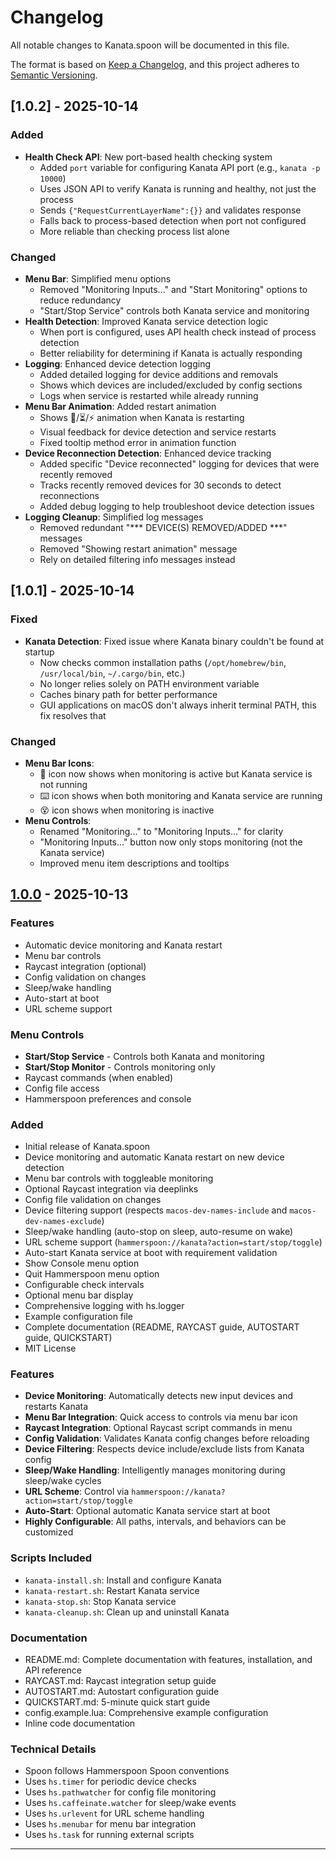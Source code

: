# Changelog

All notable changes to Kanata.spoon will be documented in this file.

The format is based on [Keep a Changelog](https://keepachangelog.com/en/1.0.0/),
and this project adheres to [Semantic Versioning](https://semver.org/spec/v2.0.0.html).

## [1.0.2] - 2025-10-14

### Added
- **Health Check API**: New port-based health checking system
  - Added `port` variable for configuring Kanata API port (e.g., `kanata -p 10000`)
  - Uses JSON API to verify Kanata is running and healthy, not just the process
  - Sends `{"RequestCurrentLayerName":{}}` and validates response
  - Falls back to process-based detection when port not configured
  - More reliable than checking process list alone

### Changed
- **Menu Bar**: Simplified menu options
  - Removed "Monitoring Inputs..." and "Start Monitoring" options to reduce redundancy
  - "Start/Stop Service" controls both Kanata service and monitoring
- **Health Detection**: Improved Kanata service detection logic
  - When port is configured, uses API health check instead of process detection
  - Better reliability for determining if Kanata is actually responding
- **Logging**: Enhanced device detection logging
  - Added detailed logging for device additions and removals
  - Shows which devices are included/excluded by config sections
  - Logs when service is restarted while already running
- **Menu Bar Animation**: Added restart animation
  - Shows 🔄/⏳/⚡ animation when Kanata is restarting
  - Visual feedback for device detection and service restarts
  - Fixed tooltip method error in animation function
- **Device Reconnection Detection**: Enhanced device tracking
  - Added specific "Device reconnected" logging for devices that were recently removed
  - Tracks recently removed devices for 30 seconds to detect reconnections
  - Added debug logging to help troubleshoot device detection issues
- **Logging Cleanup**: Simplified log messages
  - Removed redundant "*** DEVICE(S) REMOVED/ADDED ***" messages
  - Removed "Showing restart animation" message
  - Rely on detailed filtering info messages instead

## [1.0.1] - 2025-10-14

### Fixed
- **Kanata Detection**: Fixed issue where Kanata binary couldn't be found at startup
  - Now checks common installation paths (`/opt/homebrew/bin`, `/usr/local/bin`, `~/.cargo/bin`, etc.)
  - No longer relies solely on PATH environment variable
  - Caches binary path for better performance
  - GUI applications on macOS don't always inherit terminal PATH, this fix resolves that

### Changed
- **Menu Bar Icons**: 
  - 🔎 icon now shows when monitoring is active but Kanata service is not running
  - ⌨️ icon shows when both monitoring and Kanata service are running
  - 😵️ icon shows when monitoring is inactive
- **Menu Controls**: 
  - Renamed "Monitoring..." to "Monitoring Inputs..." for clarity
  - "Monitoring Inputs..." button now only stops monitoring (not the Kanata service)
  - Improved menu item descriptions and tooltips

## [1.0.0] - 2025-10-13

### Features
- Automatic device monitoring and Kanata restart
- Menu bar controls
- Raycast integration (optional)
- Config validation on changes
- Sleep/wake handling
- Auto-start at boot
- URL scheme support

### Menu Controls
- **Start/Stop Service** - Controls both Kanata and monitoring
- **Start/Stop Monitor** - Controls monitoring only
- Raycast commands (when enabled)
- Config file access
- Hammerspoon preferences and console

### Added
- Initial release of Kanata.spoon
- Device monitoring and automatic Kanata restart on new device detection
- Menu bar controls with toggleable monitoring
- Optional Raycast integration via deeplinks
- Config file validation on changes
- Device filtering support (respects `macos-dev-names-include` and `macos-dev-names-exclude`)
- Sleep/wake handling (auto-stop on sleep, auto-resume on wake)
- URL scheme support (`hammerspoon://kanata?action=start/stop/toggle`)
- Auto-start Kanata service at boot with requirement validation
- Show Console menu option
- Quit Hammerspoon menu option
- Configurable check intervals
- Optional menu bar display
- Comprehensive logging with hs.logger
- Example configuration file
- Complete documentation (README, RAYCAST guide, AUTOSTART guide, QUICKSTART)
- MIT License

### Features
- **Device Monitoring**: Automatically detects new input devices and restarts Kanata
- **Menu Bar Integration**: Quick access to controls via menu bar icon
- **Raycast Integration**: Optional Raycast script commands in menu
- **Config Validation**: Validates Kanata config changes before reloading
- **Device Filtering**: Respects device include/exclude lists from Kanata config
- **Sleep/Wake Handling**: Intelligently manages monitoring during sleep/wake cycles
- **URL Scheme**: Control via `hammerspoon://kanata?action=start/stop/toggle`
- **Auto-Start**: Optional automatic Kanata service start at boot
- **Highly Configurable**: All paths, intervals, and behaviors can be customized

### Scripts Included
- `kanata-install.sh`: Install and configure Kanata
- `kanata-restart.sh`: Restart Kanata service
- `kanata-stop.sh`: Stop Kanata service
- `kanata-cleanup.sh`: Clean up and uninstall Kanata

### Documentation
- README.md: Complete documentation with features, installation, and API reference
- RAYCAST.md: Raycast integration setup guide
- AUTOSTART.md: Autostart configuration guide
- QUICKSTART.md: 5-minute quick start guide
- config.example.lua: Comprehensive example configuration
- Inline code documentation

### Technical Details
- Spoon follows Hammerspoon Spoon conventions
- Uses `hs.timer` for periodic device checks
- Uses `hs.pathwatcher` for config file monitoring
- Uses `hs.caffeinate.watcher` for sleep/wake events
- Uses `hs.urlevent` for URL scheme handling
- Uses `hs.menubar` for menu bar integration
- Uses `hs.task` for running external scripts

---

[1.0.0]: https://github.com/plasmadice/Kanata.spoon/releases/tag/v1.0.0
